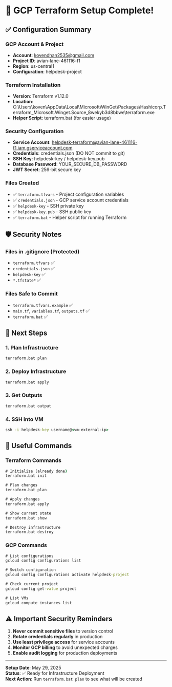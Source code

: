# 🚀 GCP Terraform Setup Complete!

## ✅ Configuration Summary

### GCP Account & Project
- **Account**: kovendhan2535@gmail.com
- **Project ID**: avian-lane-461116-f1
- **Region**: us-central1
- **Configuration**: helpdesk-project

### Terraform Installation
- **Version**: Terraform v1.12.0
- **Location**: C:\Users\koven\AppData\Local\Microsoft\WinGet\Packages\Hashicorp.Terraform_Microsoft.Winget.Source_8wekyb3d8bbwe\terraform.exe
- **Helper Script**: terraform.bat (for easier usage)

### Security Configuration
- **Service Account**: helpdesk-terraform@avian-lane-461116-f1.iam.gserviceaccount.com
- **Credentials**: credentials.json (DO NOT commit to git)
- **SSH Key**: helpdesk-key / helpdesk-key.pub
- **Database Password**: YOUR_SECURE_DB_PASSWORD
- **JWT Secret**: 256-bit secure key

### Files Created
- ✅ `terraform.tfvars` - Project configuration variables
- ✅ `credentials.json` - GCP service account credentials
- ✅ `helpdesk-key` - SSH private key
- ✅ `helpdesk-key.pub` - SSH public key
- ✅ `terraform.bat` - Helper script for running Terraform

## 🛡️ Security Notes

### Files in .gitignore (Protected)
- `terraform.tfvars` ✅
- `credentials.json` ✅
- `helpdesk-key` ✅
- `*.tfstate*` ✅

### Files Safe to Commit
- `terraform.tfvars.example` ✅
- `main.tf`, `variables.tf`, `outputs.tf` ✅
- `terraform.bat` ✅

## 🚀 Next Steps

### 1. Plan Infrastructure
```cmd
terraform.bat plan
```

### 2. Deploy Infrastructure
```cmd
terraform.bat apply
```

### 3. Get Outputs
```cmd
terraform.bat output
```

### 4. SSH into VM
```cmd
ssh -i helpdesk-key username@<vm-external-ip>
```

## 🔧 Useful Commands

### Terraform Commands
```cmd
# Initialize (already done)
terraform.bat init

# Plan changes
terraform.bat plan

# Apply changes
terraform.bat apply

# Show current state
terraform.bat show

# Destroy infrastructure
terraform.bat destroy
```

### GCP Commands
```cmd
# List configurations
gcloud config configurations list

# Switch configuration
gcloud config configurations activate helpdesk-project

# Check current project
gcloud config get-value project

# List VMs
gcloud compute instances list
```

## ⚠️ Important Security Reminders

1. **Never commit sensitive files** to version control
2. **Rotate credentials regularly** in production
3. **Use least privilege access** for service accounts
4. **Monitor GCP billing** to avoid unexpected charges
5. **Enable audit logging** for production deployments

---
**Setup Date**: May 29, 2025  
**Status**: ✅ Ready for Infrastructure Deployment  
**Next Action**: Run `terraform.bat plan` to see what will be created
